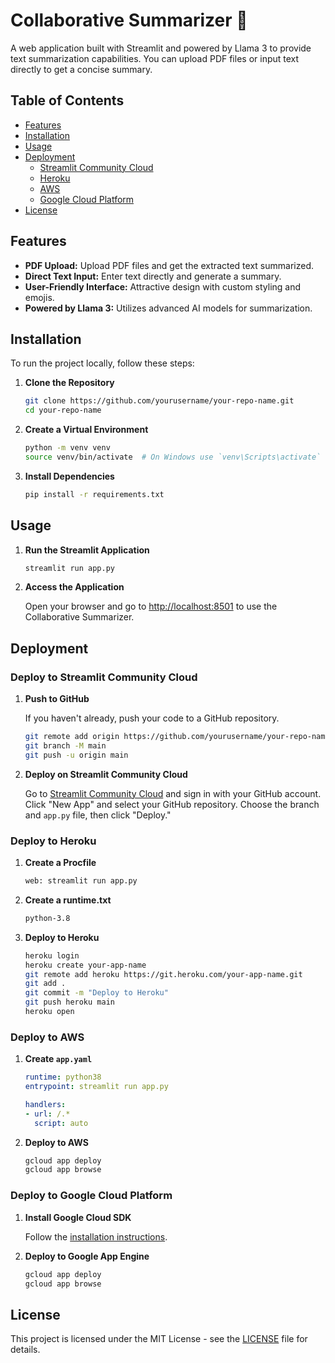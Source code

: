 # Collaborative Summarizer 📝

A web application built with Streamlit and powered by Llama 3 to provide text summarization capabilities. You can upload PDF files or input text directly to get a concise summary.

## Table of Contents
- [Features](#features)
- [Installation](#installation)
- [Usage](#usage)
- [Deployment](#deployment)
  - [Streamlit Community Cloud](#streamlit-community-cloud)
  - [Heroku](#heroku)
  - [AWS](#aws)
  - [Google Cloud Platform](#google-cloud-platform)
- [License](#license)

## Features
- **PDF Upload:** Upload PDF files and get the extracted text summarized.
- **Direct Text Input:** Enter text directly and generate a summary.
- **User-Friendly Interface:** Attractive design with custom styling and emojis.
- **Powered by Llama 3:** Utilizes advanced AI models for summarization.

## Installation
To run the project locally, follow these steps:

1. **Clone the Repository**

    ```bash
    git clone https://github.com/yourusername/your-repo-name.git
    cd your-repo-name
    ```

2. **Create a Virtual Environment**

    ```bash
    python -m venv venv
    source venv/bin/activate  # On Windows use `venv\Scripts\activate`
    ```

3. **Install Dependencies**

    ```bash
    pip install -r requirements.txt
    ```

## Usage
1. **Run the Streamlit Application**

    ```bash
    streamlit run app.py
    ```

2. **Access the Application**

   Open your browser and go to [http://localhost:8501](http://localhost:8501) to use the Collaborative Summarizer.

## Deployment
### Deploy to Streamlit Community Cloud
1. **Push to GitHub**

    If you haven't already, push your code to a GitHub repository.

    ```bash
    git remote add origin https://github.com/yourusername/your-repo-name.git
    git branch -M main
    git push -u origin main
    ```

2. **Deploy on Streamlit Community Cloud**

    Go to [Streamlit Community Cloud](https://share.streamlit.io) and sign in with your GitHub account.
    Click "New App" and select your GitHub repository.
    Choose the branch and `app.py` file, then click "Deploy."

### Deploy to Heroku
1. **Create a Procfile**

    ```txt
    web: streamlit run app.py
    ```

2. **Create a runtime.txt**

    ```txt
    python-3.8
    ```

3. **Deploy to Heroku**

    ```bash
    heroku login
    heroku create your-app-name
    git remote add heroku https://git.heroku.com/your-app-name.git
    git add .
    git commit -m "Deploy to Heroku"
    git push heroku main
    heroku open
    ```

### Deploy to AWS
1. **Create `app.yaml`**

    ```yaml
    runtime: python38
    entrypoint: streamlit run app.py

    handlers:
    - url: /.*
      script: auto
    ```

2. **Deploy to AWS**

    ```bash
    gcloud app deploy
    gcloud app browse
    ```

### Deploy to Google Cloud Platform
1. **Install Google Cloud SDK**

    Follow the [installation instructions](https://cloud.google.com/sdk/docs/install).

2. **Deploy to Google App Engine**

    ```bash
    gcloud app deploy
    gcloud app browse
    ```

## License
This project is licensed under the MIT License - see the [LICENSE](LICENSE) file for details.
